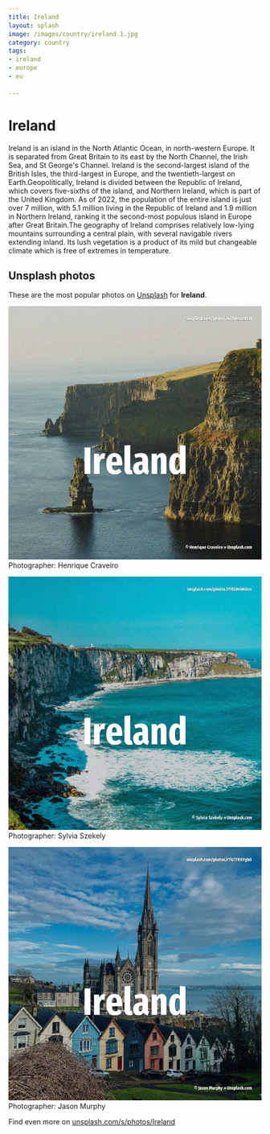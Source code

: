 ```yaml
---
title: Ireland
layout: splash
image: /images/country/ireland.1.jpg
category: country
tags:
- ireland
- europe
- eu

---
```

# Ireland

Ireland  is an island in the North Atlantic Ocean, in north-western Europe. It is separated from Great Britain to its east by the North Channel, the Irish Sea, and St George's  Channel. Ireland is the second-largest island of the British Isles, the third-largest in Europe, and the  twentieth-largest on Earth.Geopolitically, Ireland is divided between the Republic of Ireland,  which covers five-sixths of the island, and Northern Ireland, which is part of the United Kingdom. As of 2022, the population of the entire island is just over 7 million, with 5.1 million living in  the Republic of Ireland and 1.9 million in Northern Ireland, ranking it the second-most populous  island in Europe after Great Britain.The geography of Ireland comprises relatively low-lying  mountains surrounding a central plain, with several navigable rivers extending inland. Its lush vegetation is a product of its mild but changeable climate which is free of extremes in  temperature. 

 
## Unsplash photos
These are the most popular photos on [Unsplash](https://unsplash.com) for **Ireland**.
 
![Ireland](/images/country/ireland.1.jpg)
Photographer:  Henrique Craveiro
 
![Ireland](/images/country/ireland.2.jpg)
Photographer:  Sylvia Szekely
 
![Ireland](/images/country/ireland.3.jpg)
Photographer:  Jason Murphy
 
Find even more on [unsplash.com/s/photos/Ireland](https://unsplash.com/s/photos/Ireland)
 
